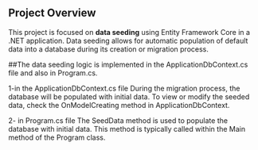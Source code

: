 ## Project Overview

This project is focused on **data seeding** using Entity Framework Core in a .NET application. 
Data seeding allows for automatic population of default data into a database during its creation or migration process. 

##The data seeding logic is implemented in the ApplicationDbContext.cs file and also in Program.cs.

1-in the ApplicationDbContext.cs file
   During the migration process, the database will be populated with initial data. 
   To view or modify the seeded data, check the OnModelCreating method in ApplicationDbContext.

2- in Program.cs file
   The SeedData method is used to populate the database with initial data. 
   This method is typically called within the Main method of the Program class.
